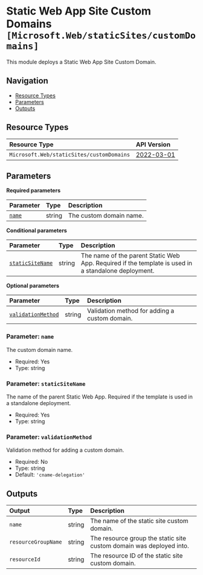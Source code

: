 # Static Web App Site Custom Domains `[Microsoft.Web/staticSites/customDomains]`

This module deploys a Static Web App Site Custom Domain.

## Navigation

- [Resource Types](#Resource-Types)
- [Parameters](#Parameters)
- [Outputs](#Outputs)

## Resource Types

| Resource Type | API Version |
| :-- | :-- |
| `Microsoft.Web/staticSites/customDomains` | [2022-03-01](https://learn.microsoft.com/en-us/azure/templates/Microsoft.Web/2022-03-01/staticSites/customDomains) |

## Parameters

**Required parameters**

| Parameter | Type | Description |
| :-- | :-- | :-- |
| [`name`](#parameter-name) | string | The custom domain name. |

**Conditional parameters**

| Parameter | Type | Description |
| :-- | :-- | :-- |
| [`staticSiteName`](#parameter-staticsitename) | string | The name of the parent Static Web App. Required if the template is used in a standalone deployment. |

**Optional parameters**

| Parameter | Type | Description |
| :-- | :-- | :-- |
| [`validationMethod`](#parameter-validationmethod) | string | Validation method for adding a custom domain. |

### Parameter: `name`

The custom domain name.

- Required: Yes
- Type: string

### Parameter: `staticSiteName`

The name of the parent Static Web App. Required if the template is used in a standalone deployment.

- Required: Yes
- Type: string

### Parameter: `validationMethod`

Validation method for adding a custom domain.

- Required: No
- Type: string
- Default: `'cname-delegation'`

## Outputs

| Output | Type | Description |
| :-- | :-- | :-- |
| `name` | string | The name of the static site custom domain. |
| `resourceGroupName` | string | The resource group the static site custom domain was deployed into. |
| `resourceId` | string | The resource ID of the static site custom domain. |
